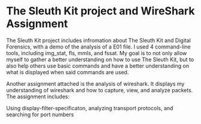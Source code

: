 # The Sleuth Kit project and WireShark Assignment 
The Sleuth Kit project includes infromation about The Sleuth Kit and Digital Forensics, with a demo of the analysis of a E01 file. I used 4 command-line tools, including img_stat, fls, mmls, and fssat.
My goal is to not only allow myself to gather a better understanding on how to use The Sleuth Kit, but to also help others use basic commands and have a better understanding on what is displayed when said commands are used. 

Another assignment attached is the analysis of wireshark. It displays my understanding of wireshark and how to capture, view, and analyze packets.
The assignment includes:

  Using display-filter-specificaton, analyzing transport protocols, and searching for port numbers 

